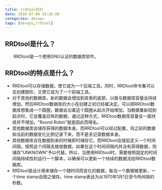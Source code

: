 ```yaml
---
title: rrdtool初识
date: 2016-07-06 19:26:00
categories: devops
tags: [devops,rrdtool]
---
```

## RRDtool是什么？
&emsp;&emsp;RRDtool是一个使用GNU认证的数据库软件。

## RRDtool的特点是什么？
* RRDtool可以存储数据，使它成为一个后端工具。同时，RRDtool命令集可以去创建图形，又使它成为了一个前端工具。
* 对于其他的数据库，新的数据会增加到库表的底部，以致与数据库容量会持续增加。然后RRDtool数据库的大小在创建之初已经被决定。可以把RRDtool数据库想象成一个圆圈，数据会沿着这个圆圈从起点开始增加，当数据重新回到起点时，它会覆盖旧有的数据，通过这种方式，RRDtool数据库容量会一直持续并不增加，"Round Robin"就是因此而得名。
* 其他数据库会储存获得的数据本身。而RRDtool可以经过配置，将之前的数据和当前的数据变化比例记录下来，而不是去记录数据本身。
* 其他数据库会在数据到来的时候即时储存它。而RRDtool会提前定义一个时间间隔，按照这个间隔去接收数据，如果在这个时间间隔内并没有获得数据，则储存"UNKNOWN"予以代替。所以，当使用RRDtool时，需要按照固定的时间间隔持续性的运行一个脚本，以确保可以更新一个持续的数据流给RRDtool数据库。
* RRDtool是设计用来储存一个随时间而变化的数据，每当一个数据被更新，一个time stamp会随之储存。time stamp表达为从1970年1月1日至今所间隔的秒数。